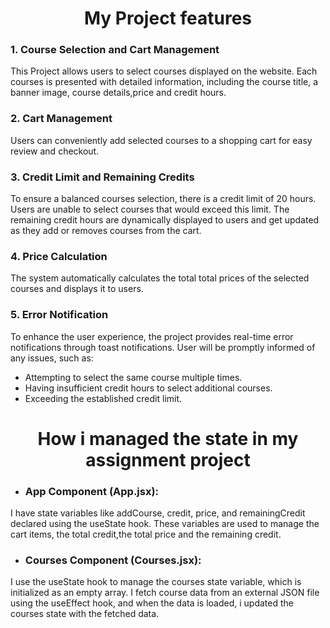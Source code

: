 <h1 align='center'>My Project features</h1>

### 1. Course Selection and Cart Management

This Project allows users to select courses displayed on the website.
Each courses is presented with detailed information, including the course title, a banner image, course details,price and credit hours.

### 2. Cart Management

Users can conveniently add selected courses to a shopping cart for easy review and checkout.

### 3. Credit Limit and Remaining Credits

To ensure a balanced courses selection, there is a credit limit of 20 hours. Users are unable to select courses that would exceed this limit. The remaining credit hours are dynamically displayed to users and get updated as they add or removes courses from the cart.

### 4. Price Calculation

The system automatically calculates the total total prices of the selected courses and displays it to users.

### 5. Error Notification

To enhance the user experience, the project provides real-time error notifications through toast notifications. User will be promptly informed of any issues, such as:

- Attempting to select the same course multiple times.
- Having insufficient credit hours to select additional courses.
- Exceeding the established credit limit.

<h1 align='center'>How i managed the state in my assignment project</h1>

- ### App Component (App.jsx):

I have state variables like addCourse, credit, price, and remainingCredit declared using the useState hook. These variables are used to manage the cart items, the total credit,the total price and the remaining credit.

- ### Courses Component (Courses.jsx):

I use the useState hook to manage the courses state variable, which is initialized as an empty array.
I fetch course data from an external JSON file using the useEffect hook, and when the data is loaded, i updated the courses state with the fetched data.
